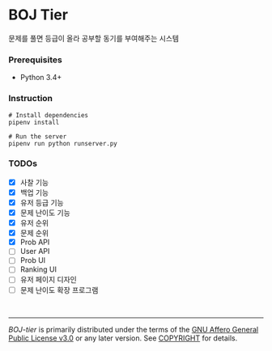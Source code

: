 BOJ Tier
========
문제를 풀면 등급이 올라 공부할 동기를 부여해주는 시스템

### Prerequisites
- Python 3.4+

### Instruction
```
# Install dependencies
pipenv install

# Run the server
pipenv run python runserver.py
```

### TODOs
- [x] 사찰 기능
- [x] 백업 기능
- [x] 유저 등급 기능
- [x] 문제 난이도 기능
- [x] 유저 순위
- [x] 문제 순위
- [x] Prob API
- [ ] User API
- [ ] Prob UI
- [ ] Ranking UI
- [ ] 유저 페이지 디자인
- [ ] 문제 난이도 확장 프로그램

<br>

--------

*BOJ-tier* is primarily distributed under the terms of the [GNU Affero General
Public License v3.0] or any later version. See [COPYRIGHT] for details.

[GNU Affero General Public License v3.0]: LICENSE
[COPYRIGHT]: COPYRIGHT
